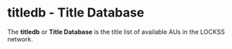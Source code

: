 titledb - Title Database
========================

The **titledb** or **Title Database** is the title list of available AUs in the LOCKSS network.


